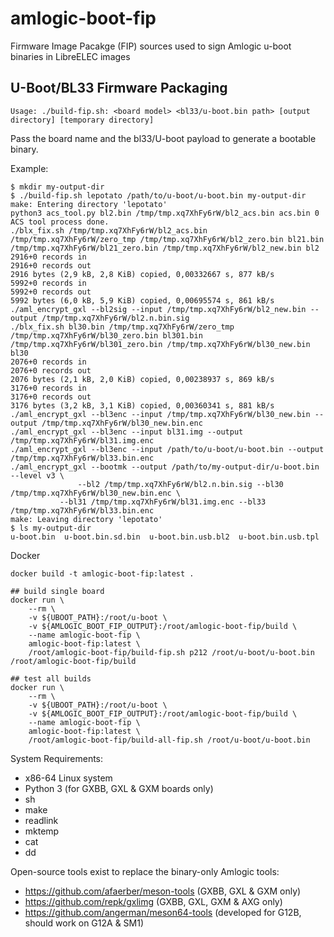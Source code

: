 # amlogic-boot-fip

Firmware Image Pacakge (FIP) sources used to sign Amlogic u-boot binaries in LibreELEC images

## U-Boot/BL33 Firmware Packaging

```
Usage: ./build-fip.sh: <board model> <bl33/u-boot.bin path> [output directory] [temporary directory]
```

Pass the board name and the bl33/U-boot payload to generate a bootable binary.

Example:

```
$ mkdir my-output-dir
$ ./build-fip.sh lepotato /path/to/u-boot/u-boot.bin my-output-dir
make: Entering directory 'lepotato'
python3 acs_tool.py bl2.bin /tmp/tmp.xq7XhFy6rW/bl2_acs.bin acs.bin 0
ACS tool process done.
./blx_fix.sh /tmp/tmp.xq7XhFy6rW/bl2_acs.bin /tmp/tmp.xq7XhFy6rW/zero_tmp /tmp/tmp.xq7XhFy6rW/bl2_zero.bin bl21.bin /tmp/tmp.xq7XhFy6rW/bl21_zero.bin /tmp/tmp.xq7XhFy6rW/bl2_new.bin bl2
2916+0 records in
2916+0 records out
2916 bytes (2,9 kB, 2,8 KiB) copied, 0,00332667 s, 877 kB/s
5992+0 records in
5992+0 records out
5992 bytes (6,0 kB, 5,9 KiB) copied, 0,00695574 s, 861 kB/s
./aml_encrypt_gxl --bl2sig --input /tmp/tmp.xq7XhFy6rW/bl2_new.bin --output /tmp/tmp.xq7XhFy6rW/bl2.n.bin.sig
./blx_fix.sh bl30.bin /tmp/tmp.xq7XhFy6rW/zero_tmp /tmp/tmp.xq7XhFy6rW/bl30_zero.bin bl301.bin /tmp/tmp.xq7XhFy6rW/bl301_zero.bin /tmp/tmp.xq7XhFy6rW/bl30_new.bin bl30
2076+0 records in
2076+0 records out
2076 bytes (2,1 kB, 2,0 KiB) copied, 0,00238937 s, 869 kB/s
3176+0 records in
3176+0 records out
3176 bytes (3,2 kB, 3,1 KiB) copied, 0,00360341 s, 881 kB/s
./aml_encrypt_gxl --bl3enc --input /tmp/tmp.xq7XhFy6rW/bl30_new.bin --output /tmp/tmp.xq7XhFy6rW/bl30_new.bin.enc
./aml_encrypt_gxl --bl3enc --input bl31.img --output /tmp/tmp.xq7XhFy6rW/bl31.img.enc
./aml_encrypt_gxl --bl3enc --input /path/to/u-boot/u-boot.bin --output /tmp/tmp.xq7XhFy6rW/bl33.bin.enc
./aml_encrypt_gxl --bootmk --output /path/to/my-output-dir/u-boot.bin --level v3 \
               --bl2 /tmp/tmp.xq7XhFy6rW/bl2.n.bin.sig --bl30 /tmp/tmp.xq7XhFy6rW/bl30_new.bin.enc \
	       --bl31 /tmp/tmp.xq7XhFy6rW/bl31.img.enc --bl33 /tmp/tmp.xq7XhFy6rW/bl33.bin.enc
make: Leaving directory 'lepotato'
$ ls my-output-dir
u-boot.bin  u-boot.bin.sd.bin  u-boot.bin.usb.bl2  u-boot.bin.usb.tpl
```

Docker

```
docker build -t amlogic-boot-fip:latest .

## build single board
docker run \
    --rm \
    -v ${UBOOT_PATH}:/root/u-boot \
    -v ${AMLOGIC_BOOT_FIP_OUTPUT}:/root/amlogic-boot-fip/build \
    --name amlogic-boot-fip \
    amlogic-boot-fip:latest \
    /root/amlogic-boot-fip/build-fip.sh p212 /root/u-boot/u-boot.bin /root/amlogic-boot-fip/build

## test all builds
docker run \
    --rm \
    -v ${UBOOT_PATH}:/root/u-boot \
    -v ${AMLOGIC_BOOT_FIP_OUTPUT}:/root/amlogic-boot-fip/build \
    --name amlogic-boot-fip \
    amlogic-boot-fip:latest \
    /root/amlogic-boot-fip/build-all-fip.sh /root/u-boot/u-boot.bin
```

System Requirements:
 - x86-64 Linux system
 - Python 3 (for GXBB, GXL & GXM boards only)
 - sh
 - make
 - readlink
 - mktemp
 - cat
 - dd

Open-source tools exist to replace the binary-only Amlogic tools:
 - https://github.com/afaerber/meson-tools (GXBB, GXL & GXM only)
 - https://github.com/repk/gxlimg (GXBB, GXL, GXM & AXG only)
 - https://github.com/angerman/meson64-tools (developed for G12B, should work on G12A & SM1)
